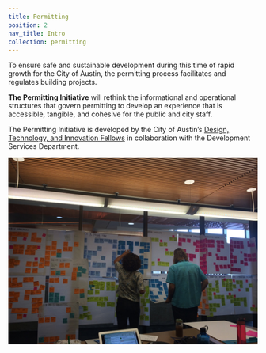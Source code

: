 ```yaml
---
title: Permitting
position: 2
nav_title: Intro
collection: permitting
---
```


To ensure safe and sustainable development during this time of rapid growth for the City of Austin, the permitting process facilitates and regulates building projects.

**The Permitting Initiative** will rethink the informational and operational structures that govern permitting to develop an experience that is accessible, tangible, and cohesive for the public and city staff.

The Permitting Initiative is developed by the City of Austin’s [Design, Technology, and Innovation Fellows](https://cityofaustin.github.io/innovation-fellows/) in collaboration with the Development Services Department.

![IMG_2117.JPG](/uploads/IMG_2117.JPG)


